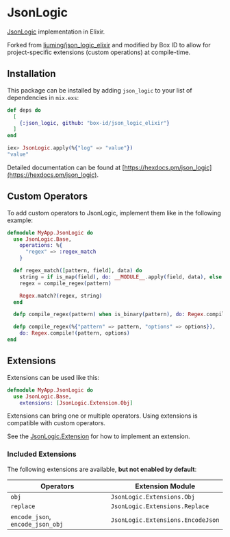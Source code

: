 # JsonLogic

[JsonLogic](http://jsonlogic.com/) implementation in Elixir.

Forked from [liuming/json_logic_elixir](https://github.com/liuming/json_logic_elixir) and modified by Box ID to allow
for project-specific extensions (custom operations) at compile-time.

## Installation

This package can be installed by adding `json_logic` to your list of dependencies in `mix.exs`:

```elixir
def deps do
  [
    {:json_logic, github: "box-id/json_logic_elixir"}
  ]
end
```

```elixir
iex> JsonLogic.apply(%{"log" => "value"})
"value"
```

Detailed documentation can be found at [https://hexdocs.pm/json_logic](https://hexdocs.pm/json_logic).

## Custom Operators

To add custom operators to JsonLogic, implement them like in the following example:

```elixir
defmodule MyApp.JsonLogic do
  use JsonLogic.Base,
    operations: %{
      "regex" => :regex_match
    }

  def regex_match([pattern, field], data) do
    string = if is_map(field), do: __MODULE__.apply(field, data), else: field
    regex = compile_regex(pattern)

    Regex.match?(regex, string)
  end

  defp compile_regex(pattern) when is_binary(pattern), do: Regex.compile!(pattern)

  defp compile_regex(%{"pattern" => pattern, "options" => options}),
    do: Regex.compile!(pattern, options)
end
```

## Extensions

Extensions can be used like this:

```elixir
defmodule MyApp.JsonLogic do
  use JsonLogic.Base,
    extensions: [JsonLogic.Extension.Obj]
```

Extensions can bring one or multiple operators. Using extensions is compatible with custom operators.

See the [JsonLogic.Extension](lib/json_logic/extension.ex) for how to implement an extension.

### Included Extensions

The following extensions are available, **but not enabled by default**:

| Operators                        | Extension Module                  |
| -------------------------------- | --------------------------------- |
| `obj`                            | `JsonLogic.Extensions.Obj`        |
| `replace`                        | `JsonLogic.Extensions.Replace`    |
| `encode_json`, `encode_json_obj` | `JsonLogic.Extensions.EncodeJson` |
